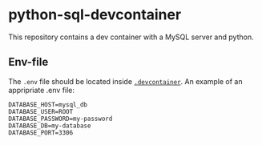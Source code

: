 # python-sql-devcontainer
This repository contains a dev container with a MySQL server and python. 

## Env-file
The `.env` file should be located inside [`.devcontainer`](./.devcontainer/). An example of an appripriate .env file:
```
DATABASE_HOST=mysql_db
DATABASE_USER=ROOT
DATABASE_PASSWORD=my-password
DATABASE_DB=my-database
DATABASE_PORT=3306
```

